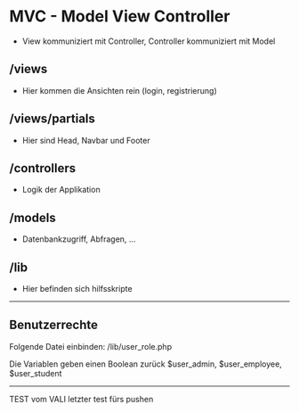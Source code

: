 # MVC - Model View Controller
- View kommuniziert mit Controller, Controller kommuniziert mit Model

## /views
- Hier kommen die Ansichten rein (login, registrierung)

## /views/partials
- Hier sind Head, Navbar und Footer

## /controllers
- Logik der Applikation

## /models
- Datenbankzugriff, Abfragen, ...

## /lib
- Hier befinden sich hilfsskripte

---

## Benutzerrechte
Folgende Datei einbinden:
/lib/user_role.php

Die Variablen geben einen Boolean zurück $user_admin, $user_employee, $user_student

---

TEST vom VALI
letzter test fürs pushen
